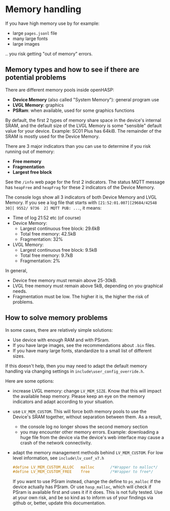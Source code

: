 # Memory handling

If you have high memory use by for example:

* large `pages.jsonl` file
* many large fonts
* large images

.. you risk getting "out of memory" errors. 

## Memory types and how to see if there are potential problems

There are different memory pools inside openHASP:

* **Device Memory** (also called "System Memory"): general program use
* **LVGL Memory**: graphics
* **PSRam**: when available, used for some graphics functions

By default, the first 2 types of memory share space in the device's internal SRAM, and the default size of the LVGL Memory is some "sensible" default value for your device. Example: SC01 Plus has 64kiB. The remainder of the SRAM is mostly used for the Device Memory.

There are 3 major indicators than you can use to determine if you risk running out of memory:

* **Free memory**
* **Fragmentation**
* **Largest free block**

See the `/info` web page for the first 2 indicators. The status MQTT message has `heapFree` and `heapFrag` for these 2 indicators of the Device Memory.

The console logs show all 3 indicators of both Device Memory and LVGL Memory. If you see a log file that starts with ```[21:52:01.007][29684/42548 30][ 9552/ 9736  2] MQTT PUB: ...```, it means:

* Time of log 21:52 etc (of course)
* Device Memory:
    * Largest continuous free block: 29.6kB
    * Total free memory: 42.5kB
    * Fragmentation: 32%
* LVGL Memory:
    * Largest continuous free block: 9.5kB
    * Total free memory: 9.7kB
    * Fragmentation: 2%

In general,

* Device free memory must remain above 25-30kB.
* LVGL free memory must remain above 5kB, depending on you graphical needs.
* Fragmentation must be low. The higher it is, the higher the risk of problems.

## How to solve memory problems

In some cases, there are relatively simple solutions:

* Use device with enough RAM and with PSram.
* If you have large images, see the recommendations about `.bin` files.
* If you have many large fonts, standardize to a small list of different sizes.

If this doesn't help, then you may need to adapt the default memory handling via changing settings in `include\user_config_override.h`.

Here are some options:

* increase LVGL memory: change `LV_MEM_SIZE`. Know that this will impact the available heap memory. Please keep an eye on the memory indicators and adapt according to your situation.
* use `LV_MEM_CUSTOM`. This will force both memory pools to use the Device's SRAM together, without separation between them. As a result,
    * the console log no longer shows the second memory section
    * you may encounter other memory errors. Example: downloading a huge file from the device via the device's web interface may cause a crash of the network connectivity.
* adapt the memory management methods behind `LV_MEM_CUSTOM`. For low level information, see `include\lv_conf_v7.h`

    ```C
    #define LV_MEM_CUSTOM_ALLOC   malloc       /*Wrapper to malloc*/
    #define LV_MEM_CUSTOM_FREE    free         /*Wrapper to free*/
    ```

    If you want to use PSram instead, change the define to `ps_malloc` if the device actually has PSram. Or use `hasp_malloc`, which will check if PSram is available first and uses it if it does. This is not fully tested. Use at your own risk, and be so kind as to inform us of your findings via github or, better, update this documentation.
